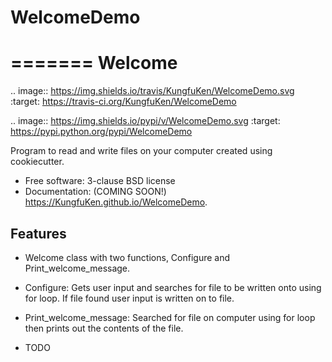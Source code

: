 # WelcomeDemo
=======
Welcome
=======

.. image:: https://img.shields.io/travis/KungfuKen/WelcomeDemo.svg
        :target: https://travis-ci.org/KungfuKen/WelcomeDemo

.. image:: https://img.shields.io/pypi/v/WelcomeDemo.svg
        :target: https://pypi.python.org/pypi/WelcomeDemo


Program to read and write files on your computer created using cookiecutter. 

* Free software: 3-clause BSD license
* Documentation: (COMING SOON!) https://KungfuKen.github.io/WelcomeDemo.

Features
--------
* Welcome class with two functions,  Configure and Print_welcome_message.

* Configure: Gets user input and searches for file to be written onto using for loop. If file found user input is written on to file.

* Print_welcome_message: Searched for file on computer using for loop then prints out the contents of the file. 

* TODO

